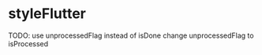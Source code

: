 # styleFlutter

TODO: use unprocessedFlag instead of isDone
      change unprocessedFlag to isProcessed
